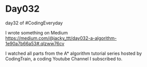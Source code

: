 # Day032
day32 of #CodingEveryday  

I wrote something on Medium  
https://medium.com/@jacky_ttt/day032-a-algorithm-1e90a7b66a53#.qlzww76cv  

I watched all parts from the A* algorithm tutorial series hosted by CodingTrain, a coding Youtube Channel I subscribed to.  